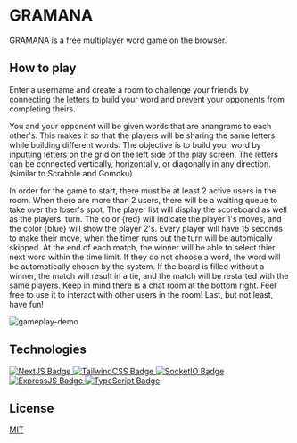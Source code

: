 # GRAMANA

GRAMANA is a free multiplayer word game on the browser.

## How to play

Enter a username and create a room to challenge your friends by connecting the letters to build your word and prevent your opponents from completing theirs.

You and your opponent will be given words that are anangrams to each other's.
This makes it so that the players will be sharing the same letters while building different words.
The objective is to build your word by inputting letters on the grid on the left side of the play screen.
The letters can be connected vertically, horizontally, or diagonally in any direction. (similar to Scrabble and Gomoku)

In order for the game to start, there must be at least 2 active users in the room. When there are more than 2 users, there will be a waiting queue to take over the loser's spot.
The player list will display the scoreboard as well as the players' turn.
The color {red} will indicate the player 1's moves, and the color {blue} will show the player 2's.
Every player will have 15 seconds to make their move, when the timer runs out the turn will be automically skipped.
At the end of each match, the winner will be able to select thier next word within the time limit. If they do not choose a word, the word will be automatically chosen by the system.
If the board is filled without a winner, the match will result in a tie, and the match will be restarted with the same players.
Keep in mind there is a chat room at the bottom right. Feel free to use it to interact with other users in the room!
Last, but not least, have fun!

![gameplay-demo](./client/public/images/example.gif)

## Technologies

<div id="badges">
  <a href="https://nextjs.org/">
    <img src="https://img.shields.io/badge/NextJS-black?style=for-the-badge&logo=nextjs&logoColor=white" alt="NextJS Badge"/>
  </a>
  <a href="https://tailwindcss.com/">
    <img src="https://img.shields.io/badge/TailwindCSS-white?style=for-the-badge&logo=tailwindcss&logoColor=blue" alt="TailwindCSS Badge"/>
	</a>
  <a href="https://socket.io/">
    <img src="https://img.shields.io/badge/SocketIO-black?style=for-the-badge&logo=socketio&logoColor=white" alt="SocketIO Badge"/>
    </a>
  <a href="https://expressjs.com/">
    <img src="https://img.shields.io/badge/ExpressJS-white?style=for-the-badge&logo=expressjs&logoColor=black" alt="ExpressJS Badge"/>
</a>
  <a href="https://www.typescriptlang.org/">
    <img src="https://img.shields.io/badge/TypeScript-blue?style=for-the-badge&logo=typescript&logoColor=white" alt="TypeScript Badge"/>
</a>
</div>

## License

[MIT](https://choosealicense.com/licenses/mit/)
